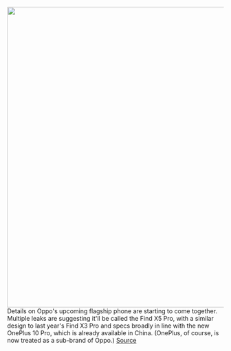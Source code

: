 <img src='https://cdn.vox-cdn.com/thumbor/pF2yIwyI2nXCxPdfc3WaxYhGXyw=/0x0:2000x1333/1200x800/filters:focal(840x507:1160x827)/cdn.vox-cdn.com/uploads/chorus_image/image/70399143/1eaf989963bd7d4e0ee82817325daf47.0.jpeg' width='700px' /><br/>
Details on Oppo's upcoming flagship phone are starting to come together. Multiple leaks are suggesting it'll be called the Find X5 Pro, with a similar design to last year's Find X3 Pro and specs broadly in line with the new OnePlus 10 Pro, which is already available in China. (OnePlus, of course, is now treated as a sub-brand of Oppo.)
<a href='https://www.theverge.com/2022/1/17/22887588/oppo-find-x5-leak-specs-photos-renders'> Source <a/>